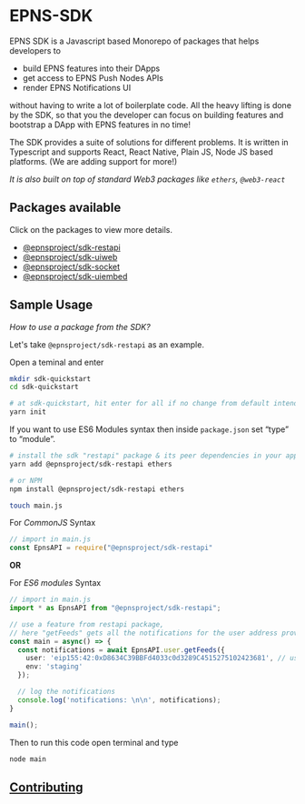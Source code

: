 # EPNS-SDK

EPNS SDK is a Javascript based Monorepo of packages that helps developers to 
- build EPNS features into their DApps
- get access to EPNS Push Nodes APIs
- render EPNS Notifications UI

without having to write a lot of boilerplate code. All the heavy lifting is done by the SDK, so that you the developer can focus on building features and bootstrap a DApp with EPNS features in no time!

The SDK provides a suite of solutions for different problems. It is written in Typescript and supports React, React Native, Plain JS, Node JS based platforms. (We are adding support for more!)

*It is also built on top of standard Web3 packages like `ethers`, `@web3-react`*


## Packages available

Click on the packages to view more details.

- [@epnsproject/sdk-restapi](./packages/restapi/README.md)
- [@epnsproject/sdk-uiweb](./packages/uiweb/README.md)
- [@epnsproject/sdk-socket](./packages/socket/README.md)
- [@epnsproject/sdk-uiembed](./packages/uiembed/README.md)


## Sample Usage
*How to use a package from the SDK?*

Let's take `@epnsproject/sdk-restapi` as an example.

Open a teminal and enter
```bash
mkdir sdk-quickstart
cd sdk-quickstart

# at sdk-quickstart, hit enter for all if no change from default intended
yarn init 
```

If you want to use ES6 Modules syntax then inside `package.json` set “type” to “module”.

```bash
# install the sdk "restapi" package & its peer dependencies in your app
yarn add @epnsproject/sdk-restapi ethers

# or NPM
npm install @epnsproject/sdk-restapi ethers
```

```bash
touch main.js
```

For *CommonJS* Syntax
```typescript
// import in main.js
const EpnsAPI = require("@epnsproject/sdk-restapi"
```

**OR**

For *ES6 modules* Syntax
```typescript
// import in main.js
import * as EpnsAPI from "@epnsproject/sdk-restapi";
```

```typescript
// use a feature from restapi package,
// here "getFeeds" gets all the notifications for the user address provided
const main = async() => {
  const notifications = await EpnsAPI.user.getFeeds({
    user: 'eip155:42:0xD8634C39BBFd4033c0d3289C4515275102423681', // user address in CAIP
    env: 'staging'
  });

  // log the notifications 
  console.log('notifications: \n\n', notifications);
}

main();
```

Then to run this code open terminal and type

```bash
node main
```

## [Contributing](./contributing.md)
